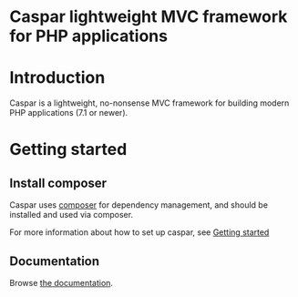 Caspar lightweight MVC framework for PHP applications
=====================================================

# Introduction
Caspar is a lightweight, no-nonsense MVC framework for building modern PHP applications (7.1 or newer). 

# Getting started

## Install composer
Caspar uses [composer](https://getcomposer.org) for dependency management, and 
should be installed and used via composer.

For more information about how to set up caspar, see [Getting started](docs/howtos/installation.md)

## Documentation 
Browse [the documentation](docs/README.md).